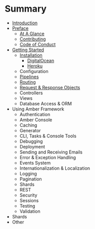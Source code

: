 # Summary

* [Introduction](README.md)
* [Preface](preface.md)
  * [At A Glance](preface/at-a-glance.md)
  * [Contributing](preface/contributing.md)
  * [Code of Conduct](preface/code-of-conduct.md)
* [Getting Started](getting-started.md)
  * [Installation](getting-started/installation.md)
    * [DigitalOcean](getting-started/installation/digitalocean.md)
    * [Heroku](getting-started/installation/heroku.md)
  * Configuration
  * [Pipelines](getting-started/pipelines.md)
  * [Routing](getting-started/routing.md)
  * [Request & Response Objects](getting-started/request-and-response-objects.md)
  * Controllers
  * Views
  * Database Access & ORM
* Using Amber Framework
  * Authentication
  * Amber Console
  * Caching
  * Generator
  * CLI, Tasks & Console Tools
  * Debugging
  * Deployment
  * Sending and Receiving Emails
  * Error & Exception Handling
  * Events System
  * Internationalization & Localization
  * Logging
  * Pagination
  * Shards
  * REST
  * Security
  * Sessions
  * Testing
  * Validation
* Shards
* Other

